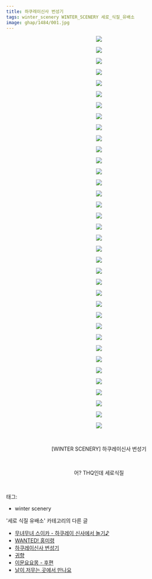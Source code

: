 ```yaml
---
title: 하쿠레이신사 번성기
tags: winter_scenery WINTER_SCENERY 세로_식질_유배소
image: ghap/1484/001.jpg
---
```

<div class="article">
<p style="text-align: center; clear: none; float: none;"><img src="{{ site.nasurl }}/ghap/1484/001.jpg"/></p>
<p style="text-align: center; clear: none; float: none;"><img src="{{ site.nasurl }}/ghap/1484/002.jpg"/></p>
<p style="text-align: center; clear: none; float: none;"><img src="{{ site.nasurl }}/ghap/1484/003.jpg"/></p>
<p style="text-align: center; clear: none; float: none;"><img src="{{ site.nasurl }}/ghap/1484/004.jpg"/></p>
<p style="text-align: center; clear: none; float: none;"><img src="{{ site.nasurl }}/ghap/1484/005.jpg"/></p>
<p style="text-align: center; clear: none; float: none;"><img src="{{ site.nasurl }}/ghap/1484/006.jpg"/></p>
<p style="text-align: center; clear: none; float: none;"><img src="{{ site.nasurl }}/ghap/1484/007.jpg"/></p>
<p style="text-align: center; clear: none; float: none;"><img src="{{ site.nasurl }}/ghap/1484/008.jpg"/></p>
<p style="text-align: center; clear: none; float: none;"><img src="{{ site.nasurl }}/ghap/1484/009.jpg"/></p>
<p style="text-align: center; clear: none; float: none;"><img src="{{ site.nasurl }}/ghap/1484/010.jpg"/></p>
<p style="text-align: center; clear: none; float: none;"><img src="{{ site.nasurl }}/ghap/1484/011.jpg"/></p>
<p style="text-align: center; clear: none; float: none;"><img src="{{ site.nasurl }}/ghap/1484/012.jpg"/></p>
<p style="text-align: center; clear: none; float: none;"><img src="{{ site.nasurl }}/ghap/1484/013.jpg"/></p>
<p style="text-align: center; clear: none; float: none;"><img src="{{ site.nasurl }}/ghap/1484/014.jpg"/></p>
<p style="text-align: center; clear: none; float: none;"><img src="{{ site.nasurl }}/ghap/1484/015.jpg"/></p>
<p style="text-align: center; clear: none; float: none;"><img src="{{ site.nasurl }}/ghap/1484/016.jpg"/></p>
<p style="text-align: center; clear: none; float: none;"><img src="{{ site.nasurl }}/ghap/1484/017.jpg"/></p>
<p style="text-align: center; clear: none; float: none;"><img src="{{ site.nasurl }}/ghap/1484/018.jpg"/></p>
<p style="text-align: center; clear: none; float: none;"><img src="{{ site.nasurl }}/ghap/1484/019.jpg"/></p>
<p style="text-align: center; clear: none; float: none;"><img src="{{ site.nasurl }}/ghap/1484/020.jpg"/></p>
<p style="text-align: center; clear: none; float: none;"><img src="{{ site.nasurl }}/ghap/1484/021.jpg"/></p>
<p style="text-align: center; clear: none; float: none;"><img src="{{ site.nasurl }}/ghap/1484/022.jpg"/></p>
<p style="text-align: center; clear: none; float: none;"><img src="{{ site.nasurl }}/ghap/1484/023.jpg"/></p>
<p style="text-align: center; clear: none; float: none;"><img src="{{ site.nasurl }}/ghap/1484/024.jpg"/></p>
<p style="text-align: center; clear: none; float: none;"><img src="{{ site.nasurl }}/ghap/1484/025.jpg"/></p>
<p style="text-align: center; clear: none; float: none;"><img src="{{ site.nasurl }}/ghap/1484/026.jpg"/></p>
<p style="text-align: center; clear: none; float: none;"><img src="{{ site.nasurl }}/ghap/1484/027.jpg"/></p>
<p style="text-align: center; clear: none; float: none;"><img src="{{ site.nasurl }}/ghap/1484/028.jpg"/></p>
<p style="text-align: center; clear: none; float: none;"><img src="{{ site.nasurl }}/ghap/1484/029.jpg"/></p>
<p style="text-align: center; clear: none; float: none;"><img src="{{ site.nasurl }}/ghap/1484/030.jpg"/></p>
<p style="text-align: center; clear: none; float: none;"><img src="{{ site.nasurl }}/ghap/1484/031.jpg"/></p>
<p style="text-align: center; clear: none; float: none;"><img src="{{ site.nasurl }}/ghap/1484/032.jpg"/></p>
<p style="text-align: center; clear: none; float: none;"><img src="{{ site.nasurl }}/ghap/1484/033.jpg"/></p>
<p style="text-align: center; clear: none; float: none;"><img src="{{ site.nasurl }}/ghap/1484/034.jpg"/></p>
<p style="text-align: center; clear: none; float: none;"><img src="{{ site.nasurl }}/ghap/1484/035.jpg"/></p>
<p style="text-align: center; clear: none; float: none;"><img src="{{ site.nasurl }}/ghap/1484/036.jpg"/></p>
<p style="text-align: center; clear: none; float: none;"><br/></p>
<p style="text-align: center; clear: none; float: none;">[WINTER SCENERY] 하쿠레이신사 번성기</p>
<p style="text-align: center; clear: none; float: none;"><br/></p>
<p style="text-align: center; clear: none; float: none;">어? THQ인데 세로식질</p>
<p><br/></p>
</div><div class="tagTrail">
<p>태그: </p>
<ul>
<li>winter scenery</li>
</ul>
</div><div class="another">
<p>'세로 식질 유배소' 카테고리의 다른 글</p>
<ul>
<li><a href="/2016-08-12-ghap_1518">무녀무녀 스이카 - 하쿠레이 신사에서 놀기♪</a></li>
<li><a href="/2016-08-11-ghap_1499">WANTED! 홍미령</a></li>
<li><a href="/2016-08-11-ghap_1484">하쿠레이신사 번성기</a></li>
<li><a href="/2016-08-11-ghap_1480">귀향</a></li>
<li><a href="/2016-08-10-ghap_1463">이문요요몽 - 후편</a></li>
<li><a href="/2016-08-09-ghap_1447">날이 저무는 곳에서 만나요</a></li>
</ul>
</div><div class="cb_module cb_fluid">
<div class="cb_wrt cb_profile">
</div><!-- commentList close -->
</div>
